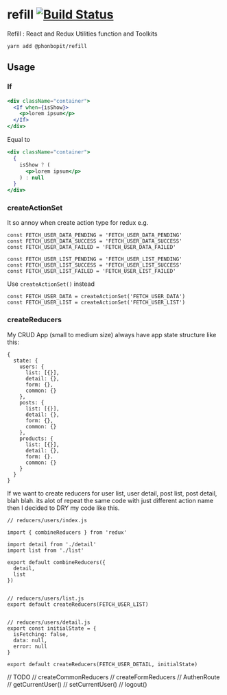 # refill [![Build Status](https://semaphoreci.com/api/v1/phonbopit/refill/branches/master/badge.svg)](https://semaphoreci.com/phonbopit/refill)

Refill : React and Redux Utilities function and Toolkits

```
yarn add @phonbopit/refill
```

## Usage

### If

```jsx
<div className="container">
  <If when={isShow}>
    <p>lorem ipsum</p>
  </If>
</div>
```

Equal to

```jsx
<div className="container">
  {
    isShow ? (
      <p>lorem ipsum</p>
    ) : null
  }
</div>
```

### createActionSet

It so annoy when create action type for redux e.g.

```
const FETCH_USER_DATA_PENDING = 'FETCH_USER_DATA_PENDING'
const FETCH_USER_DATA_SUCCESS = 'FETCH_USER_DATA_SUCCESS'
const FETCH_USER_DATA_FAILED = 'FETCH_USER_DATA_FAILED'

const FETCH_USER_LIST_PENDING = 'FETCH_USER_LIST_PENDING'
const FETCH_USER_LIST_SUCCESS = 'FETCH_USER_LIST_SUCCESS'
const FETCH_USER_LIST_FAILED = 'FETCH_USER_LIST_FAILED'
```

Use `createActionSet()` instead

```
const FETCH_USER_DATA = createActionSet('FETCH_USER_DATA')
const FETCH_USER_LIST = createActionSet('FETCH_USER_LIST')
```

### createReducers

My CRUD App (small to medium size) always have app state structure like this:

```
{
  state: {
    users: {
      list: [{}],
      detail: {},
      form: {},
      common: {}
    },
    posts: {
      list: [{}],
      detail: {},
      form: {},
      common: {}
    },
    products: {
      list: [{}],
      detail: {},
      form: {}.
      common: {}
    }
  }
}
```

If we want to create reducers for user list, user detail, post list, post detail, blah blah. its alot of repeat the same code with just different action name then I decided to DRY my code like this.

```
// reducers/users/index.js

import { combineReducers } from 'redux'

import detail from './detail'
import list from './list'

export default combineReducers({
  detail,
  list
})


// reducers/users/list.js
export default createReducers(FETCH_USER_LIST)


// reducers/users/detail.js
export const initialState = {
  isFetching: false,
  data: null,
  error: null
}

export default createReducers(FETCH_USER_DETAIL, initialState)
```


// TODO
// createCommonReducers
// createFormReducers
// AuthenRoute
// getCurrentUser()
// setCurrentUser()
// logout()
